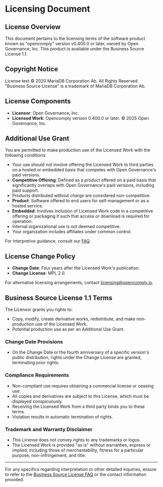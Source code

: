 # Licensing Document

## License Overview

This document pertains to the licensing terms of the software product known as "opencomply" version v0.400.0 or later, owned by Open Governance, Inc. This product is available under the Business Source License 1.1.

## Copyright Notice

License text © 2020 MariaDB Corporation Ab. All Rights Reserved. "Business Source License" is a trademark of MariaDB Corporation Ab.

## License Components

- **Licensor**: Open Governance, Inc.
- **Licensed Work**: Opencomply version 0.400.0 or later. © 2025 Open Governance, Inc.
  
## Additional Use Grant

You are permitted to make production use of the Licensed Work with the following conditions:

- Your use should not involve offering the Licensed Work to third parties on a hosted or embedded basis that competes with Open Governance's paid versions.
- **Competitive Offering**: Defined as a product offered on a paid basis that significantly overlaps with Open Governance's paid versions, including paid support.
- Products distributed without charge are considered non-competitive.
- **Product**: Software offered to end users for self-management or as a hosted service.
- **Embedded**: Involves inclusion of Licensed Work code in a competitive offering or packaging it such that access or download is required for operation.
- Internal organizational use is not deemed competitive.
- Your organization includes affiliates under common control.

For interpretive guidance, consult our [FAQ](https://www.opencomply.io/license-faq).

## License Change Policy

- **Change Date**: Four years after the Licensed Work's publication.
- **Change License**: MPL 2.0.

For alternative licensing arrangements, contact [licensing@opencomply.io](mailto:licensing@opencomply.io).

## Business Source License 1.1 Terms

The Licensor grants you rights to:

- Copy, modify, create derivative works, redistribute, and make non-production use of the Licensed Work.
- Potential production use as per an Additional Use Grant.
  
### Change Date Provisions

- On the Change Date or the fourth anniversary of a specific version's public distribution, rights under the Change License are granted, terminating prior rights.
  
### Compliance Requirements

- Non-compliant use requires obtaining a commercial license or ceasing use.
- All copies and derivatives are subject to this License, which must be displayed conspicuously.
- Receiving the Licensed Work from a third party binds you to these terms.
- Violation results in automatic termination of rights.

### Trademark and Warranty Disclaimer

- This License does not convey rights to any trademarks or logos.
- The Licensed Work is provided "as is" without warranties, express or implied, including those of merchantability, fitness for a particular purpose, non-infringement, and title.

---

For any specifics regarding interpretation or other detailed inquiries, ensure to refer to the [Business Source License FAQ](https://www.opencomply.io/license-faq) or the contact information provided.
